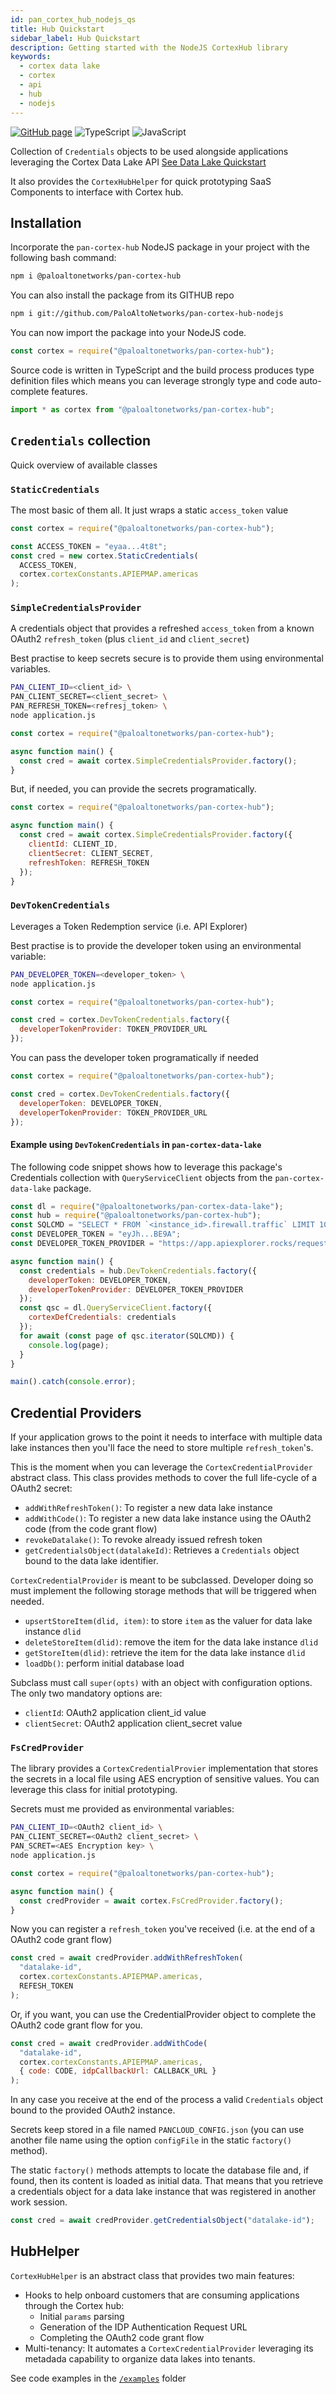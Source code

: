 ```yaml
---
id: pan_cortex_hub_nodejs_qs
title: Hub Quickstart
sidebar_label: Hub Quickstart
description: Getting started with the NodeJS CortexHub library
keywords:
  - cortex data lake
  - cortex
  - api
  - hub
  - nodejs
---
```


[![GitHub page](https://img.shields.io/badge/GitHub-Repo-brightgreen?style=for-the-badge&logo=github)](https://github.com/PaloAltoNetworks/pan-cortex-hub-nodejs) ![TypeScript](https://img.shields.io/badge/lang-TypeScript-blue?style=for-the-badge) ![JavaScript](https://img.shields.io/badge/lang-JavaScript-orange?style=for-the-badge)

Collection of `Credentials` objects to be used alongside applications leveraging
the Cortex Data Lake API [See
Data Lake Quickstart](/docs/data_lake/develop/pan_cortex_data_lake_nodejs_qs)

It also provides the `CortexHubHelper` for quick prototyping SaaS Components to interface with Cortex hub.

## Installation

Incorporate the `pan-cortex-hub` NodeJS package in your project with the following
bash command:

```bash
npm i @paloaltonetworks/pan-cortex-hub
```

You can also install the package from its GITHUB repo

```bash
npm i git://github.com/PaloAltoNetworks/pan-cortex-hub-nodejs
```

You can now import the package into your NodeJS code.

```javascript
const cortex = require("@paloaltonetworks/pan-cortex-hub");
```

Source code is written in TypeScript and the build process produces type
definition files which means you can leverage strongly type and code
auto-complete features.

```ts
import * as cortex from "@paloaltonetworks/pan-cortex-hub";
```

## `Credentials` collection

Quick overview of available classes

### `StaticCredentials`

The most basic of them all. It just wraps a static `access_token` value

```javascript
const cortex = require("@paloaltonetworks/pan-cortex-hub");

const ACCESS_TOKEN = "eyaa...4t8t";
const cred = new cortex.StaticCredentials(
  ACCESS_TOKEN,
  cortex.cortexConstants.APIEPMAP.americas
);
```

### `SimpleCredentialsProvider`

A credentials object that provides a refreshed `access_token` from a known
OAuth2 `refresh_token` (plus `client_id` and `client_secret`)

Best practise to keep secrets secure is to provide them using environmental
variables.

```bash
PAN_CLIENT_ID=<client_id> \
PAN_CLIENT_SECRET=<client_secret> \
PAN_REFRESH_TOKEN=<refresj_token> \
node application.js
```

```javascript
const cortex = require("@paloaltonetworks/pan-cortex-hub");

async function main() {
  const cred = await cortex.SimpleCredentialsProvider.factory();
}
```

But, if needed, you can provide the secrets programatically.

```javascript
const cortex = require("@paloaltonetworks/pan-cortex-hub");

async function main() {
  const cred = await cortex.SimpleCredentialsProvider.factory({
    clientId: CLIENT_ID,
    clientSecret: CLIENT_SECRET,
    refreshToken: REFRESH_TOKEN
  });
}
```

### `DevTokenCredentials`

Leverages a Token Redemption service (i.e. API Explorer)

Best practise is to provide the developer token using an environmental variable:

```bash
PAN_DEVELOPER_TOKEN=<developer_token> \
node application.js
```

```javascript
const cortex = require("@paloaltonetworks/pan-cortex-hub");

const cred = cortex.DevTokenCredentials.factory({
  developerTokenProvider: TOKEN_PROVIDER_URL
});
```

You can pass the developer token programatically if needed

```javascript
const cortex = require("@paloaltonetworks/pan-cortex-hub");

const cred = cortex.DevTokenCredentials.factory({
  developerToken: DEVELOPER_TOKEN,
  developerTokenProvider: TOKEN_PROVIDER_URL
});
```

#### Example using `DevTokenCredentials` in `pan-cortex-data-lake`

The following code snippet shows how to leverage this package's Credentials
collection with `QueryServiceClient` objects from the `pan-cortex-data-lake`
package.

```javascript
const dl = require("@paloaltonetworks/pan-cortex-data-lake");
const hub = require("@paloaltonetworks/pan-cortex-hub");
const SQLCMD = "SELECT * FROM `<instance_id>.firewall.traffic` LIMIT 100";
const DEVELOPER_TOKEN = "eyJh...BE9A";
const DEVELOPER_TOKEN_PROVIDER = "https://app.apiexplorer.rocks/request_token";

async function main() {
  const credentials = hub.DevTokenCredentials.factory({
    developerToken: DEVELOPER_TOKEN,
    developerTokenProvider: DEVELOPER_TOKEN_PROVIDER
  });
  const qsc = dl.QueryServiceClient.factory({
    cortexDefCredentials: credentials
  });
  for await (const page of qsc.iterator(SQLCMD)) {
    console.log(page);
  }
}

main().catch(console.error);
```

## Credential Providers

If your application grows to the point it needs to interface with multiple data
lake instances then you'll face the need to store multiple `refresh_token`'s.

This is the moment when you can leverage the `CortexCredentialProvider` abstract
class. This class provides methods to cover the full life-cycle of a OAuth2
secret:

- `addWithRefreshToken()`: To register a new data lake instance
- `addWithCode()`: To register a new data lake instance using the OAuth2 code
  (from the code grant flow)
- `revokeDatalake()`: To revoke already issued refresh token
- `getCredentialsObject(datalakeId)`: Retrieves a `Credentials` object bound to
  the data lake identifier.

`CortexCredentialProvider` is meant to be subclassed. Developer doing so must
implement the following storage methods that will be triggered when needed.

- `upsertStoreItem(dlid, item)`: to store `item` as the valuer for data lake
  instance `dlid`
- `deleteStoreItem(dlid)`: remove the item for the data lake instance `dlid`
- `getStoreItem(dlid)`: retrieve the item for the data lake instance `dlid`
- `loadDb()`: perform initial database load

Subclass must call `super(opts)` with an object with configuration options. The
only two mandatory options are:

- `clientId`: OAuth2 application client_id value
- `clientSecret`: OAuth2 application client_secret value

### `FsCredProvider`

The library provides a `CortexCredentialProvier` implementation that stores the
secrets in a local file using AES encryption of sensitive values. You can leverage this class for initial prototyping.

Secrets must me provided as environmental variables:

```bash
PAN_CLIENT_ID=<OAuth2 client_id> \
PAN_CLIENT_SECRET=<OAuth2 client_secret> \
PAN_SCRET=<AES Encryption key> \
node application.js
```

```javascript
const cortex = require("@paloaltonetworks/pan-cortex-hub");

async function main() {
  const credProvider = await cortex.FsCredProvider.factory();
}
```

Now you can register a `refresh_token` you've received (i.e. at the end of a
OAuth2 code grant flow)

```javascript
const cred = await credProvider.addWithRefreshToken(
  "datalake-id",
  cortex.cortexConstants.APIEPMAP.americas,
  REFESH_TOKEN
);
```

Or, if you want, you can use the CredentialProvider object to complete the
OAuth2 code grant flow for you.

```javascript
const cred = await credProvider.addWithCode(
  "datalake-id",
  cortex.cortexConstants.APIEPMAP.americas,
  { code: CODE, idpCallbackUrl: CALLBACK_URL }
);
```

In any case you receive at the end of the process a valid `Credentials` object
bound to the provided OAuth2 instance.

Secrets keep stored in a file named `PANCLOUD_CONFIG.json` (you can use another
file name using the option `configFile` in the static `factory()` method).

The static `factory()` methods attempts to locate the database file and, if
found, then its content is loaded as initial data. That means that you retrieve
a credentials object for a data lake instance that was registered in another
work session.

```javascript
const cred = await credProvider.getCredentialsObject("datalake-id");
```

## HubHelper

`CortexHubHelper` is an abstract class that provides two main features:

- Hooks to help onboard customers that are consuming applications through the
  Cortex hub:
  - Initial `params` parsing
  - Generation of the IDP Authentication Request URL
  - Completing the OAuth2 code grant flow
- Multi-tenancy: It automates a `CortexCredentialProvider` leveraging its
  metadada capability to organize data lakes into tenants.

See code examples in the [`/examples`](https://github.com/PaloAltoNetworks/pan-cortex-hub-nodejs/tree/master/examples) folder
